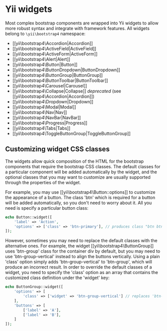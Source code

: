Yii widgets
===========

Most complex bootstrap components are wrapped into Yii widgets to allow more robust syntax and integrate with
framework features. All widgets belong to `\yii\bootstrap4` namespace:

- [[yii\bootstrap4\Accordion|Accordion]]
- [[yii\bootstrap4\ActiveField|ActiveField]]
- [[yii\bootstrap4\ActiveForm|ActiveForm]]
- [[yii\bootstrap4\Alert|Alert]]
- [[yii\bootstrap4\Button|Button]]
- [[yii\bootstrap4\ButtonDropdown|ButtonDropdown]]
- [[yii\bootstrap4\ButtonGroup|ButtonGroup]]
- [[yii\bootstrap4\ButtonToolbar|ButtonToolbar]]
- [[yii\bootstrap4\Carousel|Carousel]]
- [[yii\bootstrap4\Collapse|Collapse]] *deprecated* (see [[yii\bootstrap4\Accordion|Accordion]])
- [[yii\bootstrap4\Dropdown|Dropdown]]
- [[yii\bootstrap4\Modal|Modal]]
- [[yii\bootstrap4\Nav|Nav]]
- [[yii\bootstrap4\NavBar|NavBar]]
- [[yii\bootstrap4\Progress|Progress]]
- [[yii\bootstrap4\Tabs|Tabs]]
- [[yii\bootstrap4\ToggleButtonGroup|ToggleButtonGroup]]


## Customizing widget CSS classes <span id="customizing-css-classes"></span>

The widgets allow quick composition of the HTML for the bootstrap components that require the bootstrap CSS classes.
The default classes for a particular component will be added automatically by the widget, and the optional classes that you may want to customize are usually supported through the properties of the widget.

For example, you may use [[yii\bootstrap4\Button::options]] to customize the appearance of a button.
The class 'btn' which is required for a button will be added automatically, so you don't need to worry about it.
All you need is specify a particular button class:

```php
echo Button::widget([
    'label' => 'Action',
    'options' => ['class' => 'btn-primary'], // produces class "btn btn-primary"
]);
```

However, sometimes you may need to replace the default classes with the alternative ones.
For example, the widget [[yii\bootstrap4\ButtonGroup]] uses 'btn-group' class for the container div by default,
but you may need to use 'btn-group-vertical' instead to align the buttons vertically.
Using a plain 'class' option simply adds 'btn-group-vertical' to 'btn-group', which will produce an incorrect result.
In order to override the default classes of a widget, you need to specify the 'class' option as an array that contains the customized class definition under the 'widget' key:

```php
echo ButtonGroup::widget([
    'options' => [
        'class' => ['widget' => 'btn-group-vertical'] // replaces 'btn-group' with 'btn-group-vertical'
    ],
    'buttons' => [
        ['label' => 'A'],
        ['label' => 'B'],
    ]
]);
```
